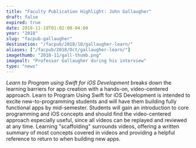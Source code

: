 ```yaml
---
title: "Faculty Publication Highlight: John Gallaugher"
draft: false
expired: true
date: 2018-11-19T01:02:00-04:00
year: "2018"
slug: "facpub-gallaugher"
destination: "/facpub/2018/10/gallaugher-learn/"
aliases: ["/facpub/2018/Oct/gallaugher-learn/"]
imagethumb: "2018-11/gall-thumb.png"
imagealt: "Professor Gallaugher during his interview"
type: "news"
---
```


<em>Learn to Program using Swift for iOS Development</em> breaks down the learning barriers for app creation with a hands-on, video-centered approach. Learn to Program Using Swift for iOS Development is intended to excite new-to-programming students and will have them building fully functional apps by mid-semester. Students will gain an introduction to core programming and iOS concepts and should find the video-centered approach especially useful, since all videos can be replayed and reviewed at any time. Learning "scaffolding" surrounds videos, offering a written summary of most concepts covered in videos and providing a helpful reference to return to when building new apps. 
